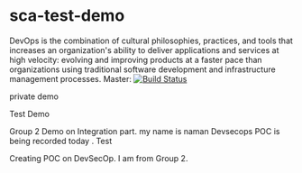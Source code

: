 # sca-test-demo
DevOps is the combination of cultural philosophies, practices, and tools that increases an organization's ability to deliver applications and services at high velocity: evolving and improving products at a faster pace than organizations using traditional software development and infrastructure management processes.
Master: [![Build Status](https://travis-ci.com/zhendong590/sca-test-demo.svg?branch=master)](https://travis-ci.com/zhendong590/sca-test-demo)

private demo


Test Demo

Group 2 Demo on Integration part.
my name is naman
Devsecops POC is being recorded today .
Test



Creating POC on DevSecOp. I am from Group 2.
